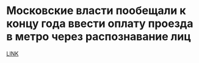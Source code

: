 # Московские власти пообещали к концу года ввести оплату проезда в метро через распознавание лиц



[LINK](https://varlamov.ru/4203495.html)